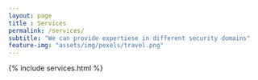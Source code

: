 ```yaml
--- 
layout: page
title : Services 
permalink: /services/
subtitle: "We can provide expertiese in different security domains" 
feature-img: "assets/img/pexels/travel.png"
---
```


{% include services.html %}
